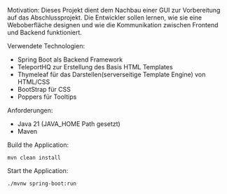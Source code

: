 Motivation:
Dieses Projekt dient dem Nachbau einer GUI zur Vorbereitung auf das Abschlussprojekt.
Die Entwickler sollen lernen, wie sie eine Weboberfläche designen und wie die Kommunikation zwischen Frontend und Backend funktioniert.

Verwendete Technologien:

- Spring Boot als Backend Framework 
- TeleportHQ zur Erstellung des Basis HTML Templates
- Thymeleaf für das Darstellen(serverseitige Template Engine) von HTML/CSS
- BootStrap für CSS
- Poppers für Tooltips

Anforderungen:

- Java 21 (JAVA_HOME Path gesetzt)
- Maven

Build the Application:

```shell
mvn clean install
```

Start the Application:

```shell
./mvnw spring-boot:run
```